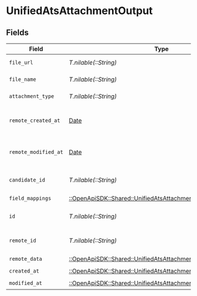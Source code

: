 # UnifiedAtsAttachmentOutput


## Fields

| Field                                                                                                                           | Type                                                                                                                            | Required                                                                                                                        | Description                                                                                                                     |
| ------------------------------------------------------------------------------------------------------------------------------- | ------------------------------------------------------------------------------------------------------------------------------- | ------------------------------------------------------------------------------------------------------------------------------- | ------------------------------------------------------------------------------------------------------------------------------- |
| `file_url`                                                                                                                      | *T.nilable(::String)*                                                                                                           | :heavy_minus_sign:                                                                                                              | The URL of the file                                                                                                             |
| `file_name`                                                                                                                     | *T.nilable(::String)*                                                                                                           | :heavy_minus_sign:                                                                                                              | The name of the file                                                                                                            |
| `attachment_type`                                                                                                               | *T.nilable(::String)*                                                                                                           | :heavy_minus_sign:                                                                                                              | The type of the file                                                                                                            |
| `remote_created_at`                                                                                                             | [Date](https://ruby-doc.org/stdlib-2.6.1/libdoc/date/rdoc/Date.html)                                                            | :heavy_minus_sign:                                                                                                              | The remote creation date of the attachment                                                                                      |
| `remote_modified_at`                                                                                                            | [Date](https://ruby-doc.org/stdlib-2.6.1/libdoc/date/rdoc/Date.html)                                                            | :heavy_minus_sign:                                                                                                              | The remote modification date of the attachment                                                                                  |
| `candidate_id`                                                                                                                  | *T.nilable(::String)*                                                                                                           | :heavy_minus_sign:                                                                                                              | The UUID of the candidate                                                                                                       |
| `field_mappings`                                                                                                                | [::OpenApiSDK::Shared::UnifiedAtsAttachmentOutputFieldMappings](../../models/shared/unifiedatsattachmentoutputfieldmappings.md) | :heavy_check_mark:                                                                                                              | N/A                                                                                                                             |
| `id`                                                                                                                            | *T.nilable(::String)*                                                                                                           | :heavy_minus_sign:                                                                                                              | The UUID of the attachment                                                                                                      |
| `remote_id`                                                                                                                     | *T.nilable(::String)*                                                                                                           | :heavy_minus_sign:                                                                                                              | The remote ID of the attachment                                                                                                 |
| `remote_data`                                                                                                                   | [::OpenApiSDK::Shared::UnifiedAtsAttachmentOutputRemoteData](../../models/shared/unifiedatsattachmentoutputremotedata.md)       | :heavy_check_mark:                                                                                                              | N/A                                                                                                                             |
| `created_at`                                                                                                                    | [::OpenApiSDK::Shared::UnifiedAtsAttachmentOutputCreatedAt](../../models/shared/unifiedatsattachmentoutputcreatedat.md)         | :heavy_check_mark:                                                                                                              | N/A                                                                                                                             |
| `modified_at`                                                                                                                   | [::OpenApiSDK::Shared::UnifiedAtsAttachmentOutputModifiedAt](../../models/shared/unifiedatsattachmentoutputmodifiedat.md)       | :heavy_check_mark:                                                                                                              | N/A                                                                                                                             |